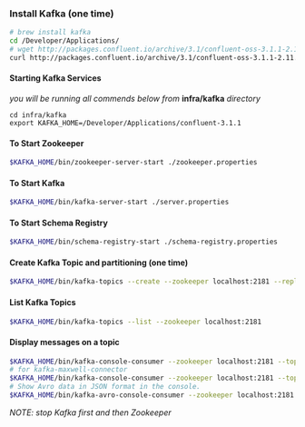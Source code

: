 ### Install Kafka (one time)

```bash
# brew install kafka
cd /Developer/Applications/
# wget http://packages.confluent.io/archive/3.1/confluent-oss-3.1.1-2.11.tar.gz
curl http://packages.confluent.io/archive/3.1/confluent-oss-3.1.1-2.11.tar.gz | tar xz
```

#### Starting Kafka Services

*you will be running all commends below from* **infra/kafka** *directory*

```
cd infra/kafka
export KAFKA_HOME=/Developer/Applications/confluent-3.1.1
```

#### To Start Zookeeper
```bash
$KAFKA_HOME/bin/zookeeper-server-start ./zookeeper.properties
```

#### To Start Kafka
```bash
$KAFKA_HOME/bin/kafka-server-start ./server.properties
```

#### To Start Schema Registry
```bash
$KAFKA_HOME/bin/schema-registry-start ./schema-registry.properties
```

#### Create Kafka Topic and partitioning (one time)
```bash
$KAFKA_HOME/bin/kafka-topics --create --zookeeper localhost:2181 --replication-factor 1 --partitions 1 --topic maxwell
```

#### List Kafka Topics
```bash
$KAFKA_HOME/bin/kafka-topics --list --zookeeper localhost:2181
```

#### Display messages on a topic
```bash
$KAFKA_HOME/bin/kafka-console-consumer --zookeeper localhost:2181 --topic maxwell --from-beginning --property print.key=true
# for kafka-maxwell-connector
$KAFKA_HOME/bin/kafka-console-consumer --zookeeper localhost:2181 --topic maxwell.test.shop --from-beginning --property print.key=true
# Show Avro data in JSON format in the console.
$KAFKA_HOME/bin/kafka-avro-console-consumer --zookeeper localhost:2181 --topic maxwell.test.shop --property print.key=true --property schema.registry.url=http://localhost:8081
```


*NOTE: stop Kafka first and then Zookeeper*

